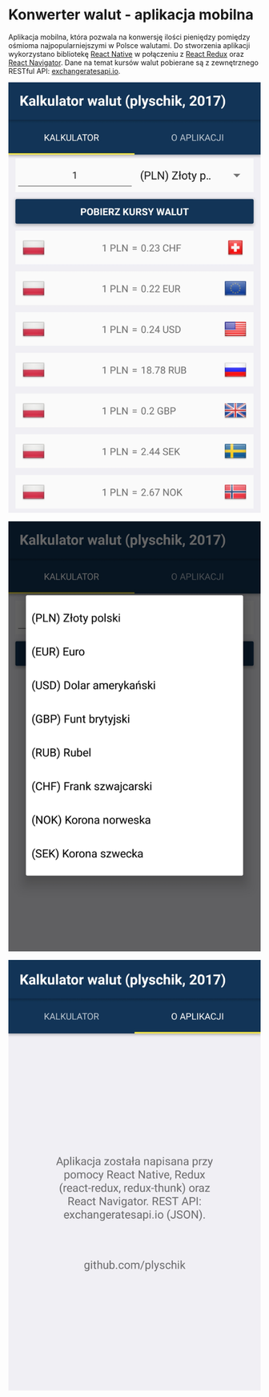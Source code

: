 # Konwerter walut - aplikacja mobilna

Aplikacja mobilna, która pozwala na konwersję ilości pieniędzy pomiędzy ośmioma najpopularniejszymi w Polsce walutami. Do stworzenia aplikacji wykorzystano bibliotekę [React Native](https://reactnative.dev) w połączeniu z [React Redux](https://react-redux.js.org) oraz [React Navigator](https://reactnavigation.org). Dane na temat kursów walut pobierane są z zewnętrznego RESTful API: [exchangeratesapi.io](https://exchangeratesapi.io).

[![](resources/screenshot1.jpg)](https://raw.githubusercontent.com/plyschik/react-native-currency-calculator/master/resources/screenshot1.jpg)

[![](resources/screenshot2.jpg)](https://raw.githubusercontent.com/plyschik/react-native-currency-calculator/master/resources/screenshot2.jpg)

[![](resources/screenshot3.jpg)](https://raw.githubusercontent.com/plyschik/react-native-currency-calculator/master/resources/screenshot3.jpg)
